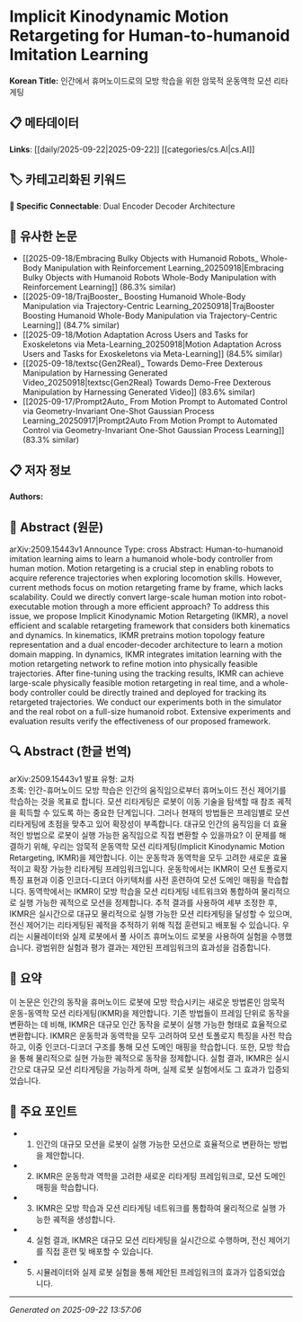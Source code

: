 # Implicit Kinodynamic Motion Retargeting for Human-to-humanoid Imitation Learning

**Korean Title:** 인간에서 휴머노이드로의 모방 학습을 위한 암묵적 운동역학 모션 리타게팅

## 📋 메타데이터

**Links**: [[daily/2025-09-22|2025-09-22]] [[categories/cs.AI|cs.AI]]

## 🏷️ 카테고리화된 키워드
**🔗 Specific Connectable**: Dual Encoder Decoder Architecture

## 🔗 유사한 논문
- [[2025-09-18/Embracing Bulky Objects with Humanoid Robots_ Whole-Body Manipulation with Reinforcement Learning_20250918|Embracing Bulky Objects with Humanoid Robots Whole-Body Manipulation with Reinforcement Learning]] (86.3% similar)
- [[2025-09-18/TrajBooster_ Boosting Humanoid Whole-Body Manipulation via Trajectory-Centric Learning_20250918|TrajBooster Boosting Humanoid Whole-Body Manipulation via Trajectory-Centric Learning]] (84.7% similar)
- [[2025-09-18/Motion Adaptation Across Users and Tasks for Exoskeletons via Meta-Learning_20250918|Motion Adaptation Across Users and Tasks for Exoskeletons via Meta-Learning]] (84.5% similar)
- [[2025-09-18/textsc{Gen2Real}_ Towards Demo-Free Dexterous Manipulation by Harnessing Generated Video_20250918|textsc{Gen2Real} Towards Demo-Free Dexterous Manipulation by Harnessing Generated Video]] (83.6% similar)
- [[2025-09-17/Prompt2Auto_ From Motion Prompt to Automated Control via Geometry-Invariant One-Shot Gaussian Process Learning_20250917|Prompt2Auto From Motion Prompt to Automated Control via Geometry-Invariant One-Shot Gaussian Process Learning]] (83.3% similar)

## 📋 저자 정보

**Authors:** 

## 📄 Abstract (원문)

arXiv:2509.15443v1 Announce Type: cross 
Abstract: Human-to-humanoid imitation learning aims to learn a humanoid whole-body controller from human motion. Motion retargeting is a crucial step in enabling robots to acquire reference trajectories when exploring locomotion skills. However, current methods focus on motion retargeting frame by frame, which lacks scalability. Could we directly convert large-scale human motion into robot-executable motion through a more efficient approach? To address this issue, we propose Implicit Kinodynamic Motion Retargeting (IKMR), a novel efficient and scalable retargeting framework that considers both kinematics and dynamics. In kinematics, IKMR pretrains motion topology feature representation and a dual encoder-decoder architecture to learn a motion domain mapping. In dynamics, IKMR integrates imitation learning with the motion retargeting network to refine motion into physically feasible trajectories. After fine-tuning using the tracking results, IKMR can achieve large-scale physically feasible motion retargeting in real time, and a whole-body controller could be directly trained and deployed for tracking its retargeted trajectories. We conduct our experiments both in the simulator and the real robot on a full-size humanoid robot. Extensive experiments and evaluation results verify the effectiveness of our proposed framework.

## 🔍 Abstract (한글 번역)

arXiv:2509.15443v1 발표 유형: 교차  
초록: 인간-휴머노이드 모방 학습은 인간의 움직임으로부터 휴머노이드 전신 제어기를 학습하는 것을 목표로 합니다. 모션 리타게팅은 로봇이 이동 기술을 탐색할 때 참조 궤적을 획득할 수 있도록 하는 중요한 단계입니다. 그러나 현재의 방법들은 프레임별로 모션 리타게팅에 초점을 맞추고 있어 확장성이 부족합니다. 대규모 인간의 움직임을 더 효율적인 방법으로 로봇이 실행 가능한 움직임으로 직접 변환할 수 있을까요? 이 문제를 해결하기 위해, 우리는 암묵적 운동역학 모션 리타게팅(Implicit Kinodynamic Motion Retargeting, IKMR)을 제안합니다. 이는 운동학과 동역학을 모두 고려한 새로운 효율적이고 확장 가능한 리타게팅 프레임워크입니다. 운동학에서는 IKMR이 모션 토폴로지 특징 표현과 이중 인코더-디코더 아키텍처를 사전 훈련하여 모션 도메인 매핑을 학습합니다. 동역학에서는 IKMR이 모방 학습을 모션 리타게팅 네트워크와 통합하여 물리적으로 실행 가능한 궤적으로 모션을 정제합니다. 추적 결과를 사용하여 세부 조정한 후, IKMR은 실시간으로 대규모 물리적으로 실행 가능한 모션 리타게팅을 달성할 수 있으며, 전신 제어기는 리타게팅된 궤적을 추적하기 위해 직접 훈련되고 배포될 수 있습니다. 우리는 시뮬레이터와 실제 로봇에서 풀 사이즈 휴머노이드 로봇을 사용하여 실험을 수행했습니다. 광범위한 실험과 평가 결과는 제안된 프레임워크의 효과성을 검증합니다.

## 📝 요약

이 논문은 인간의 동작을 휴머노이드 로봇에 모방 학습시키는 새로운 방법론인 암묵적 운동-동역학 모션 리타게팅(IKMR)을 제안합니다. 기존 방법들이 프레임 단위로 동작을 변환하는 데 비해, IKMR은 대규모 인간 동작을 로봇이 실행 가능한 형태로 효율적으로 변환합니다. IKMR은 운동학과 동역학을 모두 고려하여 모션 토폴로지 특징을 사전 학습하고, 이중 인코더-디코더 구조를 통해 모션 도메인 매핑을 학습합니다. 또한, 모방 학습을 통해 물리적으로 실현 가능한 궤적으로 동작을 정제합니다. 실험 결과, IKMR은 실시간으로 대규모 모션 리타게팅을 가능하게 하며, 실제 로봇 실험에서도 그 효과가 입증되었습니다.

## 🎯 주요 포인트

- 1. 인간의 대규모 모션을 로봇이 실행 가능한 모션으로 효율적으로 변환하는 방법을 제안합니다.

- 2. IKMR은 운동학과 역학을 고려한 새로운 리타게팅 프레임워크로, 모션 도메인 매핑을 학습합니다.

- 3. IKMR은 모방 학습과 모션 리타게팅 네트워크를 통합하여 물리적으로 실행 가능한 궤적을 생성합니다.

- 4. 실험 결과, IKMR은 대규모 모션 리타게팅을 실시간으로 수행하며, 전신 제어기를 직접 훈련 및 배포할 수 있습니다.

- 5. 시뮬레이터와 실제 로봇 실험을 통해 제안된 프레임워크의 효과가 입증되었습니다.

---

*Generated on 2025-09-22 13:57:06*